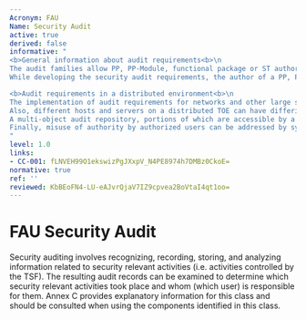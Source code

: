 ```yaml
---
Acronym: FAU
Name: Security Audit
active: true
derived: false
informative: "
<b>General information about audit requirements<b>\n
The audit families allow PP, PP-Module, functional package or ST authors the ability to define requirements for monitoring user activities and, in some cases, detecting real, possible, or imminent violations of the enforcement of the SFRs. The TOE's security audit functions are defined to help monitor security-relevant events, and act as a deterrent against security violations. The requirements of the audit families refer to functions that include audit data protection, record format, and event selection, as well as analysis tools, violation alarms, and real-time analysis. The audit records may be presented in human-readable format either directly or indirectly or both.\n
While developing the security audit requirements, the author of a PP, PP-Module, functional package or ST should take note of the inter-relationships among the audit families and components. The potential exists to specify a set of audit requirements that conform with the family/component dependencies lists, while at the same time resulting in a deficient audit function.\n

<b>Audit requirements in a distributed environment<b>\n
The implementation of audit requirements for networks and other large systems can differ significantly from those needed for stand-alone systems. Larger, more complex, and active systems require more thought concerning which audit data to collect and how this can be managed, due to the lowered feasibility of interpreting (or even storing) what gets collected. The traditional notion of a time-ordered list, set of records or 'trail' of audited events is not always applicable in a global asynchronous network with many arbitrary events occurring at once.\n
Also, different hosts and servers on a distributed TOE can have differing naming policies and values. Further, the use of symbolic names for audit review requires a net-wide convention to avoid redundancies and 'name clashes.`\n`
A multi-object audit repository, portions of which are accessible by a potentially wide variety of authorized users, are usually required if audit repositories are to serve a useful function in distributed systems.
Finally, misuse of authority by authorized users can be addressed by systematically avoiding local storage of audit data pertaining to administrator actions.
"
level: 1.0
links:
- CC-001: fLNVEH99O1ekswizPgJXxpV_N4PE8974h7DMBz0CkoE=
normative: true
ref: ''
reviewed: KbBEoFN4-LU-eAJvrQjaV7IZ9cpvea2BoVtaI4qt1oo=
---
```


# FAU Security Audit

Security auditing involves recognizing, recording, storing, and analyzing information related to security relevant activities (i.e. activities controlled by the TSF). The resulting audit records can be examined to determine which security relevant activities took place and whom (which user) is responsible for them. Annex C provides explanatory information for this class and should be consulted when using the components identified in this class.